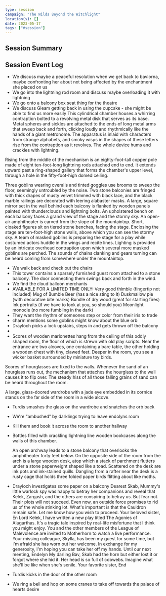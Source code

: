 ```yaml
---
type: session
campaign: "The Wilds Beyond the Witchlight"
location(s): []
date: 2023-05-17
tags: ["#session"]
---
```


## Session Summary

## Session Event Log

- We discuss maybe a peaceful resolution when we get back to bavlorna, maybe confronting her about not being affected by the enchantment she placed on us
- We go into the lightning rod room and discuss maybe overloading it with lightning
- We go onto a balcony box seat thing for the theatre
- We discuss Gleam getting back in using the cupcake - she might be able to find us more easily
This cylindrical chamber houses a whirring contraption bolted to a revolving metal disk that serves as its base. Metal spheres and sickles are attached to the ends of long metal arms that sweep back and forth, clicking loudly and rhythmically like the hands of a giant metronome. The apparatus is inlaid with characters from strange alphabets, and smoky wisps in the shapes of these letters rise from the contraption as it revolves. The whole device hums and crackles with lightning.

Rising from the middle of the mechanism is an eighty-foot-tall copper pole made of eight ten-foot-long lightning rods attached end to end. It extends upward past a ring-shaped gallery that forms the chamber's upper level, through a hole in the fifty-foot-high domed ceiling.

Three goblins wearing overalls and tinted goggles use brooms to sweep the floor, seemingly untroubled by the noise.
Two stone balconies are fringed with thick drapes of musty velvet trimmed with black lace, and the black marble railings are decorated with leering alabaster masks. A large, square mirror set in the wall behind each balcony is flanked by wooden panels painted with thunderclouds and lightning bolts. An upholstered bench on each balcony faces a grand view of the stage and the stormy sky.
An open-air amphitheater is carved from the slope of the mountaintop. Short, cloaked figures sit on tiered stone benches, facing the stage. Enclosing the stage are ten-foot-high stone walls, above which you can see the stormy sky. A team of masked goblins is preparing the stage for a play while costumed actors huddle in the wings and recite lines. Lighting is provided by an intricate overhead contraption upon which several more masked goblins are perched. The sounds of chains clanking and gears turning can be heard coming from somewhere under the mountaintop.

- We walk back and check out the chairs
- This tower contains a sparsely furnished guest room attached to a stone balcony. The door connecting them swings back and forth in the wind.
- We find the cloud balloon merchants 
- AVAILABLE FOR A LIMITED TIME ONLY:
	Very good thimble (fingertip not included)
	Mug of Bumble Beer (has a nice sting to it)
	Duskmallow pie (with decorative bite marks)
	Bundle of dry wood (great for starting fires)
	Ink portraits (if we have to look at you, so should you)
	Moonlight monocle (no more fumbling in the dark)
- They want the rhythm of someones step or color from their iris to trade
- charm mentions some goblins might know about the blue orb
- Drayloch picks a lock upstairs, steps in and gets thrown off the balcony
- 
- Scores of wooden marionettes hang from the ceiling of this oddly shaped room, the floor of which is strewn with old play scripts. Near the entrance are two alcoves, one containing a bare table, the other holding a wooden chest with tiny, clawed feet. Deeper in the room, you see a wicker basket surrounded by miniature toy birds.

Scores of hourglasses are fixed to the walls. Whenever the sand of an hourglass runs out, the mechanism that attaches the hourglass to the wall causes it to flip over. The steady hiss of all those falling grains of sand can be heard throughout the room.

A large, glass-doored wardrobe with a jade eye embedded in its cornice stands on the far side of the room in a wide alcove.
- Turdis smashes the glass on the wardrobe and snatches the orb back
- We're "ambushed" by darklings trying to leave endolyns room
- Kill them and book it across the room to another hallway
- Bottles filled with crackling lightning line wooden bookcases along the walls of this chamber.

	An open archway leads to a stone balcony that overlooks the amphitheater forty feet below. On the opposite side of the room from the arch is a large wooden desk, atop which a stack of parchment flutters under a stone paperweight shaped like a toad. Scattered on the desk are ink pots and ink-stained quills. Dangling from a rafter near the desk is a rusty cage that holds three folded paper birds flitting about like moths.

- Drayloch investigates some paper on a balcony
	Dearest Skab,
	Mummy's little warlock spy was happy to betray her companions and reveal that Kelek, Zargash, and the others are conspiring to betray us. But fear not. Their plots will not succeed. Even now, an outside force promises to rid us of the whole stinking lot. What's important is that the Cauldron remain safe. Let me know how you wish to proceed.
	Your beloved sister,
	En
	Lord Kelek,
	I have written a new play titled The Agonies of Alagarthas. It's a tragic tale inspired by real-life misfortune that I think you might enjoy. You and the other members of the League of Malevolence are invited to Motherhorn to watch a live performance. Your missing colleague, Skylla, has been my guest for some time, but I'm afraid she has worn out her welcome. In exchange for my generosity, I'm hoping you can take her off my hands.
	Until our next meeting,
	Endelyn
	My darling Bav,
	Skab had the horn but either lost it or forgot where she hid it. Her head is so full of cobwebs. Imagine what she'll be like when she's senile.
	Your favorite sister,
	End
- Turdis kicks in the door of the other room
- We ring a bell and hop on some cranes to take off towards the palace of hearts desire